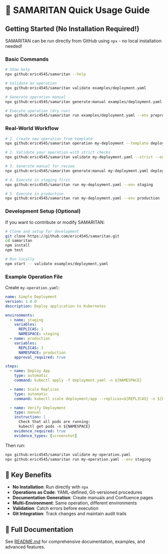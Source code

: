 # 🚀 SAMARITAN Quick Usage Guide

## Getting Started (No Installation Required!)

SAMARITAN can be run directly from GitHub using `npx` - no local installation needed!

### Basic Commands

```bash
# Show help
npx github:eric4545/samaritan --help

# Validate an operation
npx github:eric4545/samaritan validate examples/deployment.yaml

# Generate operation manual
npx github:eric4545/samaritan generate:manual examples/deployment.yaml manual.md

# Execute operation (dry run)
npx github:eric4545/samaritan run examples/deployment.yaml --env preprod --dry-run
```

### Real-World Workflow

```bash
# 1. Create new operation from template
npx github:eric4545/samaritan operation my-deployment --template deployment

# 2. Validate your operation with strict checks
npx github:eric4545/samaritan validate my-deployment.yaml --strict --env production

# 3. Generate manual for review
npx github:eric4545/samaritan generate:manual my-deployment.yaml deployment-manual.md

# 4. Execute in staging first
npx github:eric4545/samaritan run my-deployment.yaml --env staging

# 5. Execute in production
npx github:eric4545/samaritan run my-deployment.yaml --env production
```


### Development Setup (Optional)

If you want to contribute or modify SAMARITAN:

```bash
# Clone and setup for development
git clone https://github.com/eric4545/samaritan.git
cd samaritan
npm install
npm test

# Run locally
npm start -- validate examples/deployment.yaml
```

### Example Operation File

Create `my-operation.yaml`:

```yaml
name: Simple Deployment
version: 1.0.0
description: Deploy application to Kubernetes

environments:
  - name: staging
    variables:
      REPLICAS: 1
      NAMESPACE: staging
  - name: production
    variables:
      REPLICAS: 3
      NAMESPACE: production
    approval_required: true

steps:
  - name: Deploy App
    type: automatic
    command: kubectl apply -f deployment.yaml -n ${NAMESPACE}

  - name: Scale Replicas
    type: automatic
    command: kubectl scale deployment/app --replicas=${REPLICAS} -n ${NAMESPACE}

  - name: Verify Deployment
    type: manual
    instruction: |
      Check that all pods are running:
      kubectl get pods -n ${NAMESPACE}
    evidence_required: true
    evidence_types: [screenshot]
```

Then run:

```bash
npx github:eric4545/samaritan validate my-operation.yaml
npx github:eric4545/samaritan run my-operation.yaml --env staging
```

## 🎯 Key Benefits

- **No Installation**: Run directly with `npx`
- **Operations as Code**: YAML-defined, Git-versioned procedures
- **Documentation Generation**: Create manuals and Confluence pages
- **Multi-Environment**: Same operation, different environments
- **Validation**: Catch errors before execution
- **Git Integration**: Track changes and maintain audit trails

## 📖 Full Documentation

See [README.md](README.md) for comprehensive documentation, examples, and advanced features.